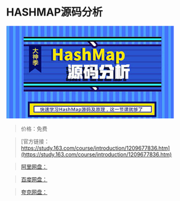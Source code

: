 # HASHMAP源码分析

![img](../../../assets/study163/free/2e423f54b86247af882c8e2a90235aa8.jpg)

> 价格：免费

> [官方链接：https://study.163.com/course/introduction/1209677836.htm](https://study.163.com/course/introduction/1209677836.htm)

> [阿里网盘：]()

> [百度网盘：]()

> [夸克网盘：]()
